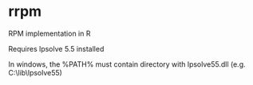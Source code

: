 rrpm
====

RPM implementation in R

Requires lpsolve 5.5 installed

In windows, the %PATH% must contain directory with lpsolve55.dll (e.g. C:\lib\lpsolve55)
